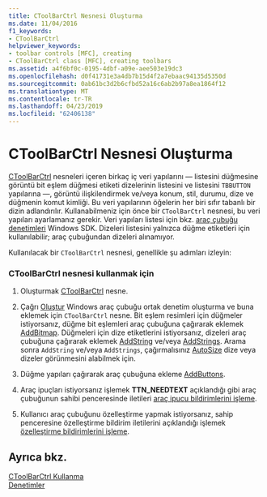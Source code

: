 ```yaml
---
title: CToolBarCtrl Nesnesi Oluşturma
ms.date: 11/04/2016
f1_keywords:
- CToolBarCtrl
helpviewer_keywords:
- toolbar controls [MFC], creating
- CToolBarCtrl class [MFC], creating toolbars
ms.assetid: a4f6bf0c-0195-4dbf-a09e-aee503e19dc3
ms.openlocfilehash: d0f41731e3a4db7b15d4f2a7ebaac94135d5350d
ms.sourcegitcommit: 0ab61bc3d2b6cfbd52a16c6ab2b97a8ea1864f12
ms.translationtype: MT
ms.contentlocale: tr-TR
ms.lasthandoff: 04/23/2019
ms.locfileid: "62406138"
---
```

# <a name="creating-a-ctoolbarctrl-object"></a>CToolBarCtrl Nesnesi Oluşturma

[CToolBarCtrl](../mfc/reference/ctoolbarctrl-class.md) nesneleri içeren birkaç iç veri yapılarını — listesini düğmesine görüntü bit eşlem düğmesi etiketi dizelerinin listesini ve listesini `TBBUTTON` yapılarına —, görüntü ilişkilendirmek ve/veya konum, stil, durumu, dize ve düğmenin komut kimliği. Bu veri yapılarının öğelerin her biri sıfır tabanlı bir dizin adlandırılır. Kullanabilmeniz için önce bir `CToolBarCtrl` nesnesi, bu veri yapıları ayarlamanız gerekir. Veri yapıları listesi için bkz. [araç çubuğu denetimleri](controls-mfc.md) Windows SDK. Dizeleri listesini yalnızca düğme etiketleri için kullanılabilir; araç çubuğundan dizeleri alınamıyor.

Kullanılacak bir `CToolBarCtrl` nesnesi, genellikle şu adımları izleyin:

### <a name="to-use-a-ctoolbarctrl-object"></a>CToolBarCtrl nesnesi kullanmak için

1. Oluşturmak [CToolBarCtrl](../mfc/reference/ctoolbarctrl-class.md) nesne.

1. Çağrı [Oluştur](../mfc/reference/ctoolbarctrl-class.md#create) Windows araç çubuğu ortak denetim oluşturma ve buna eklemek için `CToolBarCtrl` nesne. Bit eşlem resimleri için düğmeler istiyorsanız, düğme bit eşlemleri araç çubuğuna çağırarak eklemek [AddBitmap](../mfc/reference/ctoolbarctrl-class.md#addbitmap). Düğmeleri için dize etiketlerini istiyorsanız, dizeleri araç çubuğuna çağırarak eklemek [AddString](../mfc/reference/ctoolbarctrl-class.md#addstring) ve/veya [AddStrings](../mfc/reference/ctoolbarctrl-class.md#addstrings). Arama sonra `AddString` ve/veya `AddStrings`, çağırmalısınız [AutoSize](../mfc/reference/ctoolbarctrl-class.md#autosize) dize veya dizeler görünmesini alabilmek için.

1. Düğme yapıları çağırarak araç çubuğuna ekleme [AddButtons](../mfc/reference/ctoolbarctrl-class.md#addbuttons).

1. Araç ipuçları istiyorsanız işlemek **TTN_NEEDTEXT** açıklandığı gibi araç çubuğunun sahibi penceresinde iletileri [araç ipucu bildirimlerini işleme](../mfc/handling-tool-tip-notifications.md).

1. Kullanıcı araç çubuğunu özelleştirme yapmak istiyorsanız, sahip penceresine özelleştirme bildirim iletilerini açıklandığı işlemek [özelleştirme bildirimlerini işleme](../mfc/handling-customization-notifications.md).

## <a name="see-also"></a>Ayrıca bkz.

[CToolBarCtrl Kullanma](../mfc/using-ctoolbarctrl.md)<br/>
[Denetimler](../mfc/controls-mfc.md)
